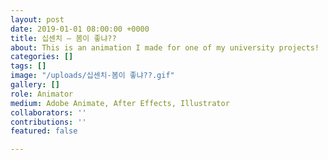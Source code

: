 ```yaml
---
layout: post
date: 2019-01-01 08:00:00 +0000
title: 십센치 — 봄이 좋냐??
about: This is an animation I made for one of my university projects!
categories: []
tags: []
image: "/uploads/십센치-봄이 좋냐??.gif"
gallery: []
role: Animator
medium: Adobe Animate, After Effects, Illustrator
collaborators: ''
contributions: ''
featured: false

---
```

